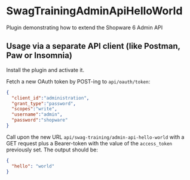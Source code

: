 # SwagTrainingAdminApiHelloWorld
Plugin demonstrating how to extend the Shopware 6 Admin API

## Usage via a separate API client (like Postman, Paw or Insomnia)
Install the plugin and activate it.

Fetch a new OAuth token by POST-ing to `api/oauth/token`:
```json
{
  "client_id":"administration",
  "grant_type":"password",
  "scopes":"write",
  "username":"admin",
  "password":"shopware"
}
```

Call upon the new URL `api/swag-training/admin-api-hello-world` with a GET request plus a Bearer-token with the value of the `access_token` previously set. The output should be: 
```json
{
  "hello": "world"
}
```
